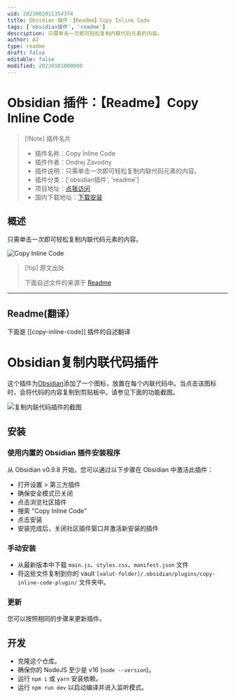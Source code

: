 ```yaml
---
uid: 2023082011354374
title: Obsidian 插件：【Readme】Copy Inline Code
tags: ['obsidian插件', 'readme']
description: 只需单击一次即可轻松复制内联代码元素的内容。
author: AI
type: readme
draft: false
editable: false
modified: 20230101000000
---
```


# Obsidian 插件：【Readme】Copy Inline Code

> [!Note] 插件名片
> - 插件名称：Copy Inline Code
> - 插件作者：Ondrej Zavodny
> - 插件说明：只需单击一次即可轻松复制内联代码元素的内容。
> - 插件分类：['obsidian插件', 'readme']
> - 项目地址：[点我访问](https://github.com/Alddar/obsidian-copy-inline-code-plugin)
> - 国内下载地址：[下载安装](https://pkmer.cn/products/plugin/pluginMarket/?copy-inline-code)

## 概述

只需单击一次即可轻松复制内联代码元素的内容。

![Copy Inline Code](https://cdn.pkmer.cn/covers/copy-inline-code.png!pkmer)

> [!tip] 原文出处
> 
>下面自述文件的来源于 [Readme](https://ghproxy.net/https://raw.githubusercontent.com/Alddar/obsidian-copy-inline-code-plugin/main/README.md)
> 

---

## Readme(翻译）

下面是 [[copy-inline-code]] 插件的自述翻译


# Obsidian复制内联代码插件

这个插件为[Obsidian](https://obsidian.md)添加了一个图标，放置在每个内联代码中。当点击该图标时，会将代码的内容复制到剪贴板中。请参见下面的功能截图。

![复制内联代码插件的截图](plugin-screenshot.png)
## 安装
### 使用内置的 Obsidian 插件安装程序
从 Obsidian v0.9.8 开始，您可以通过以下步骤在 Obsidian 中激活此插件：

- 打开设置 > 第三方插件
- 确保安全模式已关闭
- 点击浏览社区插件
- 搜索 "Copy Inline Code"
- 点击安装
- 安装完成后，关闭社区插件窗口并激活新安装的插件
### 手动安装

- 从最新版本中下载 `main.js`、`styles.css`、`manifest.json` 文件
- 将这些文件复制到你的 vault `[valut-folder]/.obsidian/plugins/copy-inline-code-plugin/` 文件夹中。
### 更新
您可以按照相同的步骤来更新插件。
## 开发

- 克隆这个仓库。
- 确保你的 NodeJS 至少是 v16 (`node --version`)。
- 运行 `npm i` 或 `yarn` 安装依赖。
- 运行 `npm run dev` 以启动编译并进入监听模式。



